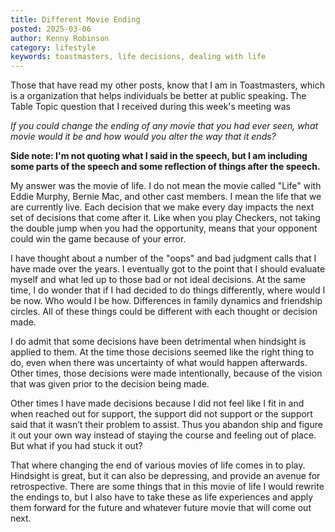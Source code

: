 ```yaml
---
title: Different Movie Ending
posted: 2025-03-06
author: Kenny Robinson
category: lifestyle
keywords: toastmasters, life decisions, dealing with life
---
```


Those that have read my other posts, know that I am in Toastmasters, which is a organization 
that helps individuals be better at public speaking. The Table Topic question that I received 
during this week's meeting was 

*If you could change the ending of any movie that you had ever seen, what movie would it be and how would you alter the way that it ends?*

**Side note: I'm not quoting what I said in the speech, but I am including some parts of the speech and some reflection of things after the speech.**

My answer was the movie of life. I do not mean the movie called "Life" with Eddie Murphy, Bernie Mac, and other cast members. I mean the life that we are currently live. Each decision that we 
make every day impacts the next set of decisions that come after it.  Like when you play Checkers, 
not taking the double jump when you had the opportunity, means that your opponent could win 
the game because of your error.

I have thought about a number of the "oops" and bad judgment calls that I have made over the years. I eventually got to the point that I should evaluate myself and what led up to those 
bad or not ideal decisions. At the same time, I do wonder that if I had decided to do things 
differently, where would I be now. Who would I be how. Differences in family dynamics and friendship circles. All of these things could be different with each thought or decision made. 

I do admit that some decisions have been detrimental when hindsight is applied to them. At the 
time those decisions seemed like the right thing to do, even when there was uncertainty of what 
would happen afterwards. Other times, those decisions were made intentionally, because of the 
vision that was given prior to the decision being made. 

Other times I have made decisions because I did not feel like I fit in and when reached out for 
support, the support did not support or the support said that it wasn’t their problem to assist. 
Thus you abandon ship and figure it out your own way instead of staying the course and 
feeling out of place. But what if you had stuck it out? 

That where changing the end of various movies of life comes in to play. Hindsight is great, but 
it can also be depressing, and provide an avenue for retrospective. There are some things 
that in this movie of life I would rewrite the endings to, but I also have to take these as 
life experiences and apply them forward for the future and whatever future movie that will 
come out next. 


